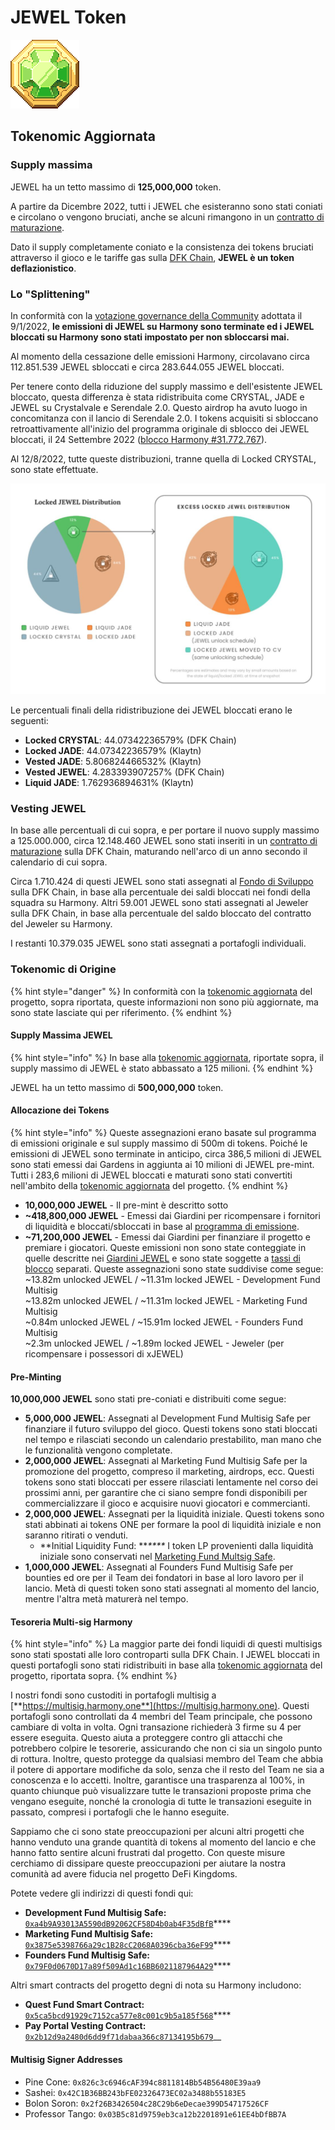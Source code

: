 # JEWEL Token

![JEWEL](<../../.gitbook/assets/image (5) (1).png>)

## Tokenomic Aggiornata

### Supply massima

JEWEL ha un tetto massimo di **125,000,000** token.

A partire da Dicembre 2022, tutti i JEWEL che esisteranno sono stati coniati e circolano o vengono bruciati, anche se alcuni rimangono in un [contratto di maturazione](jewel-token.md#vesting-jewel).

Dato il supply completamente coniato e la consistenza dei tokens bruciati attraverso il gioco e le tariffe gas sulla [DFK Chain](../defi-kingdoms-blockchain.md), **JEWEL è un token deflazionistico**.

### Lo "Splittening"

In conformità con la [votazione governance della Community](https://vote.defikingdoms.com/#/proposal/0x2a83ec79bf88a5d8170b831b4c941a934e47ca0c569a40bb8d240666978b73e6) adottata il 9/1/2022, **le emissioni di JEWEL su Harmony sono terminate ed i JEWEL bloccati su Harmony sono stati impostato per non sbloccarsi mai.**

Al momento della cessazione delle emissioni Harmony, circolavano circa 112.851.539 JEWEL sbloccati e circa 283.644.055 JEWEL bloccati.

Per tenere conto della riduzione del supply massimo e dell'esistente JEWEL bloccato, questa differenza è stata ridistribuita come CRYSTAL, JADE e JEWEL su Crystalvale e Serendale 2.0. Questo airdrop ha avuto luogo in concomitanza con il lancio di Serendale 2.0. I tokens acquisiti si sbloccano retroattivamente all'inizio del programma originale di sblocco dei JEWEL bloccati, il 24 Settembre 2022 ([blocco Harmony #31.772.767](https://explorer.harmony.one/block/31772767)).

Al 12/8/2022, tutte queste distribuzioni, tranne quella di Locked CRYSTAL, sono state effettuate.

<img src="../../.gitbook/assets/image (1).png" alt="" data-size="original">

Le percentuali finali della ridistribuzione dei JEWEL bloccati erano le seguenti:

* **Locked CRYSTAL**: 44.07342236579% (DFK Chain)
* **Locked JADE**: 44.07342236579% (Klaytn)
* **Vested JADE**: 5.806824466532% (Klaytn)
* **Vested JEWEL**: 4.283393907257% (DFK Chain)
* **Liquid JADE**: 1.762936894631% (Klaytn)

### Vesting JEWEL

In base alle percentuali di cui sopra, e per portare il nuovo supply massimo a 125.000.000, circa 12.148.460 JEWEL sono stati inseriti in un [contratto di maturazione](https://subnets.avax.network/defi-kingdoms/address/0x9a7C710A6E3A86c69F2FE704AD223Ce76934bb37) sulla DFK Chain, maturando nell'arco di un anno secondo il calendario di cui sopra.

Circa 1.710.424 di questi JEWEL sono stati assegnati al [Fondo di Sviluppo](crystal-token.md) sulla DFK Chain, in base alla percentuale dei saldi bloccati nei fondi della squadra su Harmony. Altri 59.001 JEWEL sono stati assegnati al Jeweler sulla DFK Chain, in base alla percentuale del saldo bloccato del contratto del Jeweler su Harmony.

I restanti 10.379.035 JEWEL sono stati assegnati a portafogli individuali.

### Tokenomic di Origine

{% hint style="danger" %}
In conformità con la [tokenomic aggiornata](jewel-token.md#tokenomic-aggiornata) del progetto, sopra riportata, queste informazioni non sono più aggiornate, ma sono state lasciate qui per riferimento.
{% endhint %}

#### Supply Massima JEWEL

{% hint style="info" %}
In base alla [tokenomic aggiornata](jewel-token.md#tokenomic-aggiornata), riportate sopra, il supply massimo di JEWEL è stato abbassato a 125 milioni.
{% endhint %}

JEWEL ha un tetto massimo di **500,000,000** token.

#### Allocazione dei Tokens

{% hint style="info" %}
Queste assegnazioni erano basate sul programma di emissioni originale e sul supply massimo di 500m di tokens. Poiché le emissioni di JEWEL sono terminate in anticipo, circa 386,5 milioni di JEWEL sono stati emessi dai Gardens in aggiunta ai 10 milioni di JEWEL pre-mint. Tutti i 283,6 milioni di JEWEL bloccati e maturati sono stati convertiti nell'ambito della [tokenomic aggiornata](jewel-token.md#tokenomic-aggiornata) del progetto.
{% endhint %}

* **10,000,000 JEWEL** - Il pre-mint è descritto sotto
* **\~418,800,000 JEWEL** - Emessi dai Giardini per ricompensare i fornitori di liquidità e bloccati/sbloccati in base al [programma di emissione](../the-gardens/giardini-jewel.md#programma-di-emissione).
* **\~71,200,000 JEWEL** - Emessi dai Giardini per finanziare il progetto e premiare i giocatori. Queste emissioni non sono state conteggiate in quelle descritte nei [Giardini JEWEL](../the-gardens/giardini-jewel.md) e sono state soggette a [tassi di blocco](../the-gardens/#modello-di-locking-blocco) separati. Queste assegnazioni sono state suddivise come segue:\
  &#x20;   \~13.82m unlocked JEWEL / \~11.31m locked JEWEL - Development Fund Multisig\
  &#x20;   \~13.82m unlocked JEWEL / \~11.31m locked JEWEL - Marketing Fund Multisig\
  &#x20;   \~0.84m unlocked JEWEL / \~15.91m locked JEWEL - Founders Fund Multisig\
  &#x20;   \~2.3m unlocked JEWEL / \~1.89m locked JEWEL - Jeweler (per ricompensare i possessori di xJEWEL)

#### Pre-Minting

**10,000,000 JEWEL** sono stati pre-coniati e distribuiti come segue:

* **5,000,000 JEWEL**: Assegnati al Development Fund Multisig Safe per finanziare il futuro sviluppo del gioco. Questi tokens sono stati bloccati nel tempo e rilasciati secondo un calendario prestabilito, man mano che le funzionalità vengono completate.
* **2,000,000 JEWEL**: Assegnati al Marketing Fund Multisig Safe per la promozione del progetto, compreso il marketing, airdrops, ecc. Questi tokens sono stati bloccati per essere rilasciati lentamente nel corso dei prossimi anni, per garantire che ci siano sempre fondi disponibili per commercializzare il gioco e acquisire nuovi giocatori e commercianti.
* **2,000,000 JEWEL**: Assegnati per la liquidità iniziale. Questi tokens sono stati abbinati ai tokens ONE per formare la pool di liquidità iniziale e non saranno ritirati o venduti.
  * **Initial Liquidity Fund: **_****_ I token LP provenienti dalla liquidità iniziale sono conservati nel [Marketing Fund Multsig Safe](https://explorer.harmony.one/address/0x3875e5398766a29c1b28cc2068a0396cba36ef99).
* **1,000,000 JEWEL**: Assegnati al Founders Fund Multisig Safe per bounties ed ore per il Team dei fondatori in base al loro lavoro per il lancio. Metà di questi token sono stati assegnati al momento del lancio, mentre l'altra metà maturerà nel tempo.

#### Tesoreria Multi-sig Harmony

{% hint style="info" %}
La maggior parte dei fondi liquidi di questi multisigs sono stati spostati alle loro controparti sulla DFK Chain. I JEWEL bloccati in questi portafogli sono stati ridistribuiti in base alla [tokenomic aggiornata](jewel-token.md#tokenomic-aggiornata) del progetto, riportata sopra.
{% endhint %}

I nostri fondi sono custoditi in portafogli multisig a [**https://multisig.harmony.one**](https://multisig.harmony.one). Questi portafogli sono controllati da 4 membri del Team principale, che possono cambiare di volta in volta. Ogni transazione richiederà 3 firme su 4 per essere eseguita. Questo aiuta a proteggere contro gli attacchi che potrebbero colpire le tesorerie, assicurando che non ci sia un singolo punto di rottura. Inoltre, questo protegge da qualsiasi membro del Team che abbia il potere di apportare modifiche da solo, senza che il resto del Team ne sia a conoscenza e lo accetti. Inoltre, garantisce una trasparenza al 100%, in quanto chiunque può visualizzare tutte le transazioni proposte prima che vengano eseguite, nonché la cronologia di tutte le transazioni eseguite in passato, compresi i portafogli che le hanno eseguite.

Sappiamo che ci sono state preoccupazioni per alcuni altri progetti che hanno venduto una grande quantità di tokens al momento del lancio e che hanno fatto sentire alcuni frustrati dal progetto. Con queste misure cerchiamo di dissipare queste preoccupazioni per aiutare la nostra comunità ad avere fiducia nel progetto DeFi Kingdoms.

Potete vedere gli indirizzi di questi fondi qui:

* **Development Fund Multisig Safe:** [`0xa4b9A93013A5590dB92062CF58D4b0ab4F35dBfB`](https://explorer.harmony.one/address/0xa4b9a93013a5590db92062cf58d4b0ab4f35dbfb)****
* **Marketing Fund Multisig Safe:** [`0x3875e5398766a29c1B28cC2068A0396cba36eF99`](https://explorer.harmony.one/address/0x3875e5398766a29c1b28cc2068a0396cba36ef99)****
* **Founders Fund Multisig Safe:** [`0x79F0d0670D17a89f509Ad1c16BB6021187964A29`](https://explorer.harmony.one/address/0x79f0d0670d17a89f509ad1c16bb6021187964a29)****

Altri smart contracts del progetto degni di nota su Harmony includono:

* **Quest Fund Smart Contract:** [`0x5ca5bcd91929c7152ca577e8c001c9b5a185f568`](https://explorer.harmony.one/address/0x5ca5bcd91929c7152ca577e8c001c9b5a185f568)****
* **Pay Portal Vesting Contract:** [`0x2b12d9a2480d6dd9f71dabaa366c87134195b679`](https://explorer.harmony.one/address/0x2b12d9a2480d6dd9f71dabaa366c87134195b679)__

#### **Multisig Signer Addresses**&#x20;

* Pine Cone: `0x826c3c6946cAF394c8811814Bb54B56480E39aa9`
* Sashei: `0x42C1B36BB243bFE02326473EC02a3488b55183E5`
* Bolon Soron: `0x2f26B3426504c28C29b6eDecae399D54717526CF`
* Professor Tango: `0x03B5c81d9759eb3ca12b2201891e61EE4bDfBB7A`
